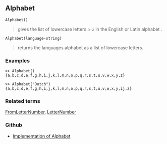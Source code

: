 ## Alphabet

```
Alphabet()
```

> gives the list of lowercase letters `a-z` in the English or Latin alphabet .

```
Alphabet(language-string)
```

> returns the languages alphabet as a list of lowercase letters.  
 

### Examples

```
>> Alphabet()
{a,b,c,d,e,f,g,h,i,j,k,l,m,n,o,p,q,r,s,t,u,v,w,x,y,z}

>> Alphabet("Dutch")
{a,b,c,d,e,f,g,h,i,j,k,l,m,n,o,p,q,r,s,t,u,v,w,x,y,ij,z}
```

### Related terms 
[FromLetterNumber](FromLetterNumber.md), [LetterNumber](LetterNumber.md) 

### Github

* [Implementation of Alphabet](https://github.com/axkr/symja_android_library/blob/master/symja_android_library/matheclipse-core/src/main/java/org/matheclipse/core/builtin/StringFunctions.java#L821) 
